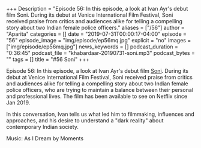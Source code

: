 +++
Description = "Episode 56: In this episode, a look at Ivan Ayr's debut film Soni. During its debut at Venice International Film Festival, Soni received praise from critics and audiences alike for telling a compelling story about two Indian female police officers."
aliases = ["/56"]
author = "Aparita"
categories = []
date = "2019-07-31T00:00:17-04:00"
episode = "56"
episode_image = "img/episode/ep56mq.jpg"
explicit = "no"
images = ["img/episode/ep56mq.jpg"]
news_keywords = []
podcast_duration = "0:36:45"
podcast_file = "khabardaar-20190731-soni.mp3"
podcast_bytes = ""
tags = []
title = "#56 Soni"
+++

Episode 56: In this episode, a look at Ivan Ayr's debut film [Soni](https://www.youtube.com/watch?v=928gFVXgEPQ). During its debut at Venice International Film Festival, Soni received praise from critics and audiences alike for telling a compelling story about two Indian female police officers, who are trying to maintain a balance between their personal and professional lives. The film has been available to see on Netflix since Jan 2019.

In this conversation, Ivan tells us what led him to filmmaking, influences and approaches, and his desire to understand a "dark reality" about contemporary Indian society.

Music: As I Dream by Moments